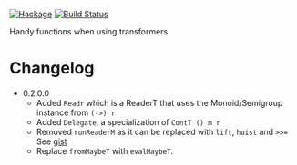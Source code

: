 [![Hackage](https://img.shields.io/hackage/v/alternators.svg)](https://hackage.haskell.org/package/alternators)
[![Build Status](https://secure.travis-ci.org/louispan/alternators.png?branch=master)](http://travis-ci.org/louispan/alternators)

Handy functions when using transformers

# Changelog

* 0.2.0.0
  - Added `Readr` which is a ReaderT that uses the Monoid/Semigroup
    instance from `(->) r`
  - Added `Delegate`, a specialization of `ContT () m r`
  - Removed `runReaderM` as it can be replaced with `lift`, `hoist` and `>>=`
    See [gist](https://gist.github.com/louispan/1c7792d45ebe5559ffc45aa9db461c35)
  - Replace `fromMaybeT` with `evalMaybeT`.
